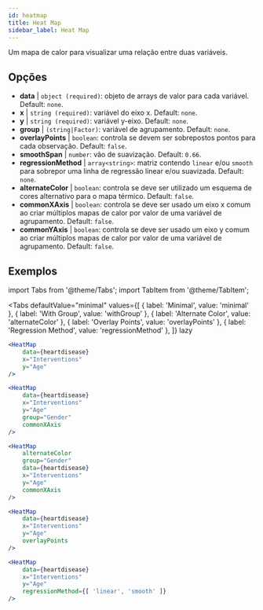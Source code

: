 ```yaml
---
id: heatmap
title: Heat Map
sidebar_label: Heat Map
---
```


Um mapa de calor para visualizar uma relação entre duas variáveis.

## Opções

* __data__ | `object (required)`: objeto de arrays de valor para cada variável. Default: `none`.
* __x__ | `string (required)`: variável do eixo x. Default: `none`.
* __y__ | `string (required)`: variável y-eixo. Default: `none`.
* __group__ | `(string|Factor)`: variável de agrupamento. Default: `none`.
* __overlayPoints__ | `boolean`: controla se devem ser sobrepostos pontos para cada observação. Default: `false`.
* __smoothSpan__ | `number`: vão de suavização. Default: `0.66`.
* __regressionMethod__ | `array<string>`: matriz contendo `linear` e/ou `smooth` para sobrepor uma linha de regressão linear e/ou suavizada. Default: `none`.
* __alternateColor__ | `boolean`: controla se deve ser utilizado um esquema de cores alternativo para o mapa térmico. Default: `false`.
* __commonXAxis__ | `boolean`: controla se deve ser usado um eixo x comum ao criar múltiplos mapas de calor por valor de uma variável de agrupamento. Default: `false`.
* __commonYAxis__ | `boolean`: controla se deve ser usado um eixo y comum ao criar múltiplos mapas de calor por valor de uma variável de agrupamento. Default: `false`.


## Exemplos

import Tabs from '@theme/Tabs';
import TabItem from '@theme/TabItem';

<Tabs
    defaultValue="minimal"
    values={[
        { label: 'Minimal', value: 'minimal' },
        { label: 'With Group', value: 'withGroup' },
        { label: 'Alternate Color', value: 'alternateColor' },
        { label: 'Overlay Points', value: 'overlayPoints' },
        { label: 'Regression Method', value: 'regressionMethod' },
    ]}
    lazy
>



<TabItem value="minimal">

```jsx live
<HeatMap 
    data={heartdisease} 
    x="Interventions"
    y="Age"
/>
```

</TabItem>


<TabItem value="withGroup">

```jsx live
<HeatMap 
    data={heartdisease} 
    x="Interventions"
    y="Age"
    group="Gender"
    commonXAxis
/>
```

</TabItem>

<TabItem value="alternateColor">

```jsx live
<HeatMap 
    alternateColor
    group="Gender"
    data={heartdisease} 
    x="Interventions"
    y="Age"
    commonXAxis
/>
```

</TabItem>

<TabItem value="overlayPoints">

```jsx live
<HeatMap 
    data={heartdisease} 
    x="Interventions"
    y="Age"
    overlayPoints 
/>
```

</TabItem>


<TabItem value="regressionMethod">

```jsx live
<HeatMap 
    data={heartdisease} 
    x="Interventions"
    y="Age"
    regressionMethod={[ 'linear', 'smooth' ]} 
/>
```

</TabItem>

</Tabs>
